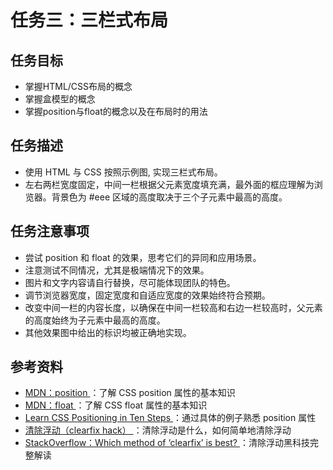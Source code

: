 # 任务三：三栏式布局 #
## 任务目标 ##
<ul>
    <li>掌握HTML/CSS布局的概念</li>
    <li>掌握盒模型的概念</li>
    <li>掌握position与float的概念以及在布局时的用法</li>
</ul>

## 任务描述 ##
<ul>
    <li>
        使用 HTML 与 CSS 按照示例图, 实现三栏式布局。
    </li>
    <li>
        左右两栏宽度固定，中间一栏根据父元素宽度填充满，最外面的框应理解为浏览器。背景色为 #eee 区域的高度取决于三个子元素中最高的高度。
    </li>
</ul>

## 任务注意事项 ##
<ul>
    <li>尝试 position 和 float 的效果，思考它们的异同和应用场景。</li>
    <li>注意测试不同情况，尤其是极端情况下的效果。</li>
    <li>图片和文字内容请自行替换，尽可能体现团队的特色。</li>
    <li>调节浏览器宽度，固定宽度和自适应宽度的效果始终符合预期。</li>
    <li>改变中间一栏的内容长度，以确保在中间一栏较高和右边一栏较高时，父元素的高度始终为子元素中最高的高度。</li>
    <li>其他效果图中给出的标识均被正确地实现。</li>
</ul>

## 参考资料 ##
<ul>
    <li>
        <a href="https://developer.mozilla.org/zh-CN/docs/Web/CSS/position"  target="view_window">
            MDN：position
        </a>
        ：了解 CSS position 属性的基本知识
    </li>
    <li>
        <a href="https://developer.mozilla.org/en-US/docs/Web/CSS/float" target="view_window">
            MDN：float
        </a>
        ：了解 CSS float 属性的基本知识
    </li>
    <li>
        <a href="http://www.barelyfitz.com/screencast/html-training/css/positioning/" target="view_window">
            Learn CSS Positioning in Ten Steps
        </a>
        ：通过具体的例子熟悉 position 属性
    </li>
    <li>
        <a href="http://zh.learnlayout.com/clearfix.html" target="view_window">
            清除浮动（clearfix hack）
        </a>
        ：清除浮动是什么，如何简单地清除浮动
    </li>
    <li>
        <a href="http://stackoverflow.com/questions/211383/what-methods-of-clearfix-can-i-use" target="view_window">
            StackOverflow：Which method of ‘clearfix’ is best?
        </a>
        ：清除浮动黑科技完整解读
    </li>
</ul>

